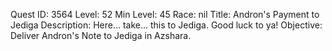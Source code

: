 Quest ID: 3564
Level: 52
Min Level: 45
Race: nil
Title: Andron's Payment to Jediga
Description: Here... take... <hic> this to Jediga. Good luck to ya!
Objective: Deliver Andron's Note to Jediga in Azshara.
